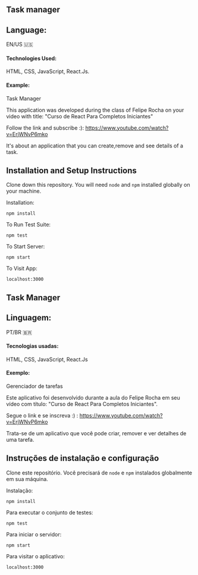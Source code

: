 ## Task manager 
## Language:
EN/US :us:
#### Technologies Used:

HTML, CSS, JavaScript, React.Js.
#### Example:

Task Manager

This application was developed during the class of Felipe Rocha on your video with title: "Curso de React Para Completos Iniciantes"

Follow the link and subscribe :): https://www.youtube.com/watch?v=ErjWNvP6mko

It's about an application that you can create,remove and see details of a task.
## Installation and Setup Instructions

Clone down this repository. You will need `node` and `npm` installed globally on your machine.  

Installation:

`npm install`  

To Run Test Suite:  

`npm test`  

To Start Server:

`npm start`  

To Visit App:

`localhost:3000`

## Task Manager
## Linguagem:
PT/BR :brazil:
#### Tecnologias usadas:

HTML, CSS, JavaScript, React.Js
#### Exemplo:

Gerenciador de tarefas

Este aplicativo foi desenvolvido durante a aula do Felipe Rocha em seu vídeo com título: "Curso de React Para Completos Iniciantes".

Segue o link e se inscreva :) : https://www.youtube.com/watch?v=ErjWNvP6mko
 
Trata-se de um aplicativo que você pode criar, remover e ver detalhes de uma tarefa.
## Instruções de instalação e configuração

Clone este repositório. Você precisará de `node` e `npm` instalados globalmente em sua máquina.

Instalação:

`npm install`

Para executar o conjunto de testes:

`npm test`

Para iniciar o servidor:

`npm start`

Para visitar o aplicativo:

`localhost:3000`
